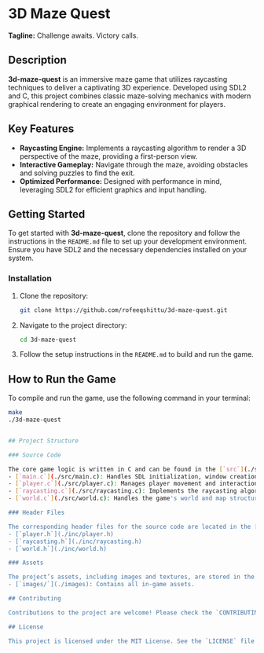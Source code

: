 # 3D Maze Quest

**Tagline:** Challenge awaits. Victory calls.

## Description

**3d-maze-quest** is an immersive maze game that utilizes raycasting techniques to deliver a captivating 3D experience. Developed using SDL2 and C, this project combines classic maze-solving mechanics with modern graphical rendering to create an engaging environment for players.

## Key Features

- **Raycasting Engine:** Implements a raycasting algorithm to render a 3D perspective of the maze, providing a first-person view.
- **Interactive Gameplay:** Navigate through the maze, avoiding obstacles and solving puzzles to find the exit.
- **Optimized Performance:** Designed with performance in mind, leveraging SDL2 for efficient graphics and input handling.

## Getting Started

To get started with **3d-maze-quest**, clone the repository and follow the instructions in the `README.md` file to set up your development environment. Ensure you have SDL2 and the necessary dependencies installed on your system.

### Installation

1. Clone the repository:
    ```bash
    git clone https://github.com/rofeeqshittu/3d-maze-quest.git
    ```

2. Navigate to the project directory:
    ```bash
    cd 3d-maze-quest
    ```

3. Follow the setup instructions in the `README.md` to build and run the game.

## How to Run the Game

To compile and run the game, use the following command in your terminal:

```bash
make
./3d-maze-quest


## Project Structure

### Source Code

The core game logic is written in C and can be found in the [`src`](./src) folder:
- [`main.c`](./src/main.c): Handles SDL initialization, window creation, and the main game loop.
- [`player.c`](./src/player.c): Manages player movement and interactions.
- [`raycasting.c`](./src/raycasting.c): Implements the raycasting algorithm.
- [`world.c`](./src/world.c): Handles the game's world and map structure.

### Header Files

The corresponding header files for the source code are located in the [`inc`](./inc) folder:
- [`player.h`](./inc/player.h)
- [`raycasting.h`](./inc/raycasting.h)
- [`world.h`](./inc/world.h)

### Assets

The project’s assets, including images and textures, are stored in the [`images`](./images) folder. You can view them in:
- [`images/`](./images): Contains all in-game assets.

## Contributing

Contributions to the project are welcome! Please check the `CONTRIBUTING.md` file for guidelines on how to get involved.

## License

This project is licensed under the MIT License. See the `LICENSE` file for details..
